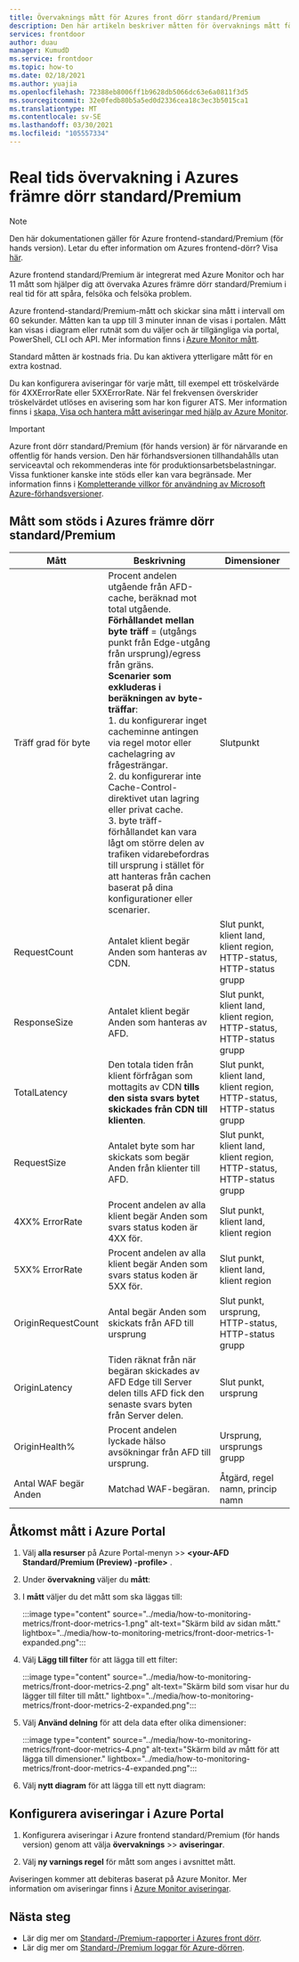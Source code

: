 ```yaml
---
title: Övervaknings mått för Azures front dörr standard/Premium
description: Den här artikeln beskriver måtten för övervaknings mått för Azures front dörr standard/Premium.
services: frontdoor
author: duau
manager: KumudD
ms.service: frontdoor
ms.topic: how-to
ms.date: 02/18/2021
ms.author: yuajia
ms.openlocfilehash: 72388eb8006ff1b9628db5066dc63e6a0811f3d5
ms.sourcegitcommit: 32e0fedb80b5a5ed0d2336cea18c3ec3b5015ca1
ms.translationtype: MT
ms.contentlocale: sv-SE
ms.lasthandoff: 03/30/2021
ms.locfileid: "105557334"
---
```

# <a name="real-time-monitoring-in-azure-front-door-standardpremium"></a>Real tids övervakning i Azures främre dörr standard/Premium

> [!Note]
> Den här dokumentationen gäller för Azure frontend-standard/Premium (för hands version). Letar du efter information om Azures frontend-dörr? Visa [här](../front-door-overview.md).

Azure frontend standard/Premium är integrerat med Azure Monitor och har 11 mått som hjälper dig att övervaka Azures främre dörr standard/Premium i real tid för att spåra, felsöka och felsöka problem.  

Azure frontend-standard/Premium-mått och skickar sina mått i intervall om 60 sekunder. Måtten kan ta upp till 3 minuter innan de visas i portalen. Mått kan visas i diagram eller rutnät som du väljer och är tillgängliga via portal, PowerShell, CLI och API. Mer information finns i [Azure Monitor mått](../../azure-monitor/essentials/data-platform-metrics.md).  

Standard måtten är kostnads fria. Du kan aktivera ytterligare mått för en extra kostnad. 

Du kan konfigurera aviseringar för varje mått, till exempel ett tröskelvärde för 4XXErrorRate eller 5XXErrorRate. När fel frekvensen överskrider tröskelvärdet utlöses en avisering som har kon figurer ATS. Mer information finns i [skapa, Visa och hantera mått aviseringar med hjälp av Azure Monitor](../../azure-monitor/alerts/alerts-metric.md). 

> [!IMPORTANT]
> Azure front dörr standard/Premium (för hands version) är för närvarande en offentlig för hands version.
> Den här förhandsversionen tillhandahålls utan serviceavtal och rekommenderas inte för produktionsarbetsbelastningar. Vissa funktioner kanske inte stöds eller kan vara begränsade.
> Mer information finns i [Kompletterande villkor för användning av Microsoft Azure-förhandsversioner](https://azure.microsoft.com/support/legal/preview-supplemental-terms/).

## <a name="metrics-supported-in-azure-front-door-standardpremium"></a>Mått som stöds i Azures främre dörr standard/Premium

| Mått  | Beskrivning | Dimensioner |
| ------------- | ------------- | ------------- |
| Träff grad för byte | Procent andelen utgående från AFD-cache, beräknad mot total utgående. </br> **Förhållandet mellan byte träff** = (utgångs punkt från Edge-utgång från ursprung)/egress från gräns. </br> **Scenarier som exkluderas i beräkningen av byte-träffar**:</br> 1. du konfigurerar inget cacheminne antingen via regel motor eller cachelagring av frågesträngar. </br> 2. du konfigurerar inte Cache-Control-direktivet utan lagring eller privat cache. </br>3. byte träff-förhållandet kan vara lågt om större delen av trafiken vidarebefordras till ursprung i stället för att hanteras från cachen baserat på dina konfigurationer eller scenarier. | Slutpunkt |
| RequestCount | Antalet klient begär Anden som hanteras av CDN. | Slut punkt, klient land, klient region, HTTP-status, HTTP-status grupp |
| ResponseSize | Antalet klient begär Anden som hanteras av AFD. |Slut punkt, klient land, klient region, HTTP-status, HTTP-status grupp |
| TotalLatency | Den totala tiden från klient förfrågan som mottagits av CDN **tills den sista svars bytet skickades från CDN till klienten**. |Slut punkt, klient land, klient region, HTTP-status, HTTP-status grupp |
| RequestSize | Antalet byte som har skickats som begär Anden från klienter till AFD. | Slut punkt, klient land, klient region, HTTP-status, HTTP-status grupp |
| 4XX% ErrorRate | Procent andelen av alla klient begär Anden som svars status koden är 4XX för. | Slut punkt, klient land, klient region |
| 5XX% ErrorRate | Procent andelen av alla klient begär Anden som svars status koden är 5XX för. | Slut punkt, klient land, klient region |
| OriginRequestCount  | Antal begär Anden som skickats från AFD till ursprung | Slut punkt, ursprung, HTTP-status, HTTP-status grupp |
| OriginLatency | Tiden räknat från när begäran skickades av AFD Edge till Server delen tills AFD fick den senaste svars byten från Server delen. | Slut punkt, ursprung |
| OriginHealth% | Procent andelen lyckade hälso avsökningar från AFD till ursprung.| Ursprung, ursprungs grupp |
| Antal WAF begär Anden | Matchad WAF-begäran. | Åtgärd, regel namn, princip namn |

## <a name="access-metrics-in-azure-portal"></a>Åtkomst mått i Azure Portal

1. Välj **alla resurser** på Azure Portal-menyn  >>  **\<your-AFD Standard/Premium (Preview) -profile>** .

2. Under **övervakning** väljer du **mått**:

3. I **mått** väljer du det mått som ska läggas till:

   :::image type="content" source="../media/how-to-monitoring-metrics/front-door-metrics-1.png" alt-text="Skärm bild av sidan mått." lightbox="../media/how-to-monitoring-metrics/front-door-metrics-1-expanded.png":::

4. Välj **Lägg till filter** för att lägga till ett filter:

    :::image type="content" source="../media/how-to-monitoring-metrics/front-door-metrics-2.png" alt-text="Skärm bild som visar hur du lägger till filter till mått." lightbox="../media/how-to-monitoring-metrics/front-door-metrics-2-expanded.png":::
    
5. Välj **Använd delning** för att dela data efter olika dimensioner:

   :::image type="content" source="../media/how-to-monitoring-metrics/front-door-metrics-4.png" alt-text="Skärm bild av mått för att lägga till dimensioner." lightbox="../media/how-to-monitoring-metrics/front-door-metrics-4-expanded.png":::

6. Välj **nytt diagram** för att lägga till ett nytt diagram:

## <a name="configure-alerts-in-azure-portal"></a>Konfigurera aviseringar i Azure Portal

1. Konfigurera aviseringar i Azure frontend standard/Premium (för hands version) genom att välja **övervaknings**  >>  **aviseringar**.

1. Välj **ny varnings regel** för mått som anges i avsnittet mått.

Aviseringen kommer att debiteras baserat på Azure Monitor. Mer information om aviseringar finns i [Azure Monitor aviseringar](../../azure-monitor/alerts/alerts-overview.md).

## <a name="next-steps"></a>Nästa steg

- Lär dig mer om [Standard-/Premium-rapporter i Azures front dörr](how-to-reports.md).
- Lär dig mer om [Standard-/Premium loggar för Azure-dörren](how-to-logs.md).